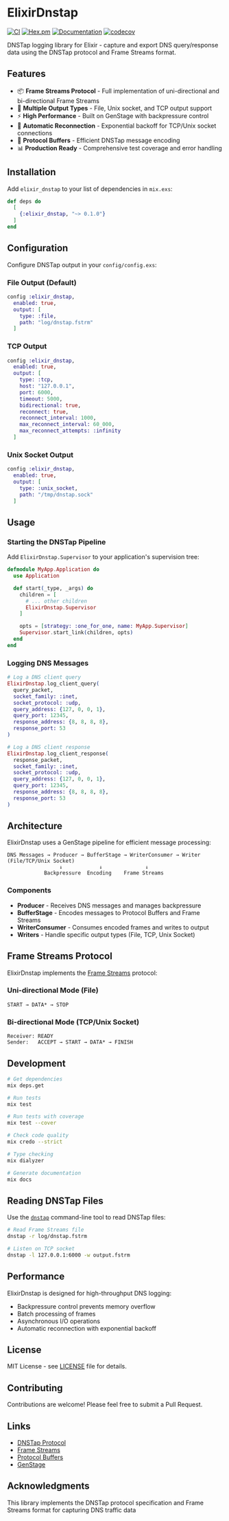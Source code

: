 # ElixirDnstap

[![CI](https://github.com/smkwlab/elixir_dnstap/actions/workflows/elixir.yml/badge.svg)](https://github.com/smkwlab/elixir_dnstap/actions/workflows/elixir.yml)
[![Hex.pm](https://img.shields.io/hexpm/v/elixir_dnstap.svg)](https://hex.pm/packages/elixir_dnstap)
[![Documentation](https://img.shields.io/badge/docs-hexdocs-blue.svg)](https://hexdocs.pm/elixir_dnstap)
[![codecov](https://codecov.io/gh/smkwlab/elixir_dnstap/branch/main/graph/badge.svg)](https://codecov.io/gh/smkwlab/elixir_dnstap)

DNSTap logging library for Elixir - capture and export DNS query/response data using the DNSTap protocol and Frame Streams format.

## Features

- 📦 **Frame Streams Protocol** - Full implementation of uni-directional and bi-directional Frame Streams
- 🔄 **Multiple Output Types** - File, Unix socket, and TCP output support
- ⚡ **High Performance** - Built on GenStage with backpressure control
- 🔌 **Automatic Reconnection** - Exponential backoff for TCP/Unix socket connections
- 🎯 **Protocol Buffers** - Efficient DNSTap message encoding
- 📊 **Production Ready** - Comprehensive test coverage and error handling

## Installation

Add `elixir_dnstap` to your list of dependencies in `mix.exs`:

```elixir
def deps do
  [
    {:elixir_dnstap, "~> 0.1.0"}
  ]
end
```

## Configuration

Configure DNSTap output in your `config/config.exs`:

### File Output (Default)

```elixir
config :elixir_dnstap,
  enabled: true,
  output: [
    type: :file,
    path: "log/dnstap.fstrm"
  ]
```

### TCP Output

```elixir
config :elixir_dnstap,
  enabled: true,
  output: [
    type: :tcp,
    host: "127.0.0.1",
    port: 6000,
    timeout: 5000,
    bidirectional: true,
    reconnect: true,
    reconnect_interval: 1000,
    max_reconnect_interval: 60_000,
    max_reconnect_attempts: :infinity
  ]
```

### Unix Socket Output

```elixir
config :elixir_dnstap,
  enabled: true,
  output: [
    type: :unix_socket,
    path: "/tmp/dnstap.sock"
  ]
```

## Usage

### Starting the DNSTap Pipeline

Add `ElixirDnstap.Supervisor` to your application's supervision tree:

```elixir
defmodule MyApp.Application do
  use Application

  def start(_type, _args) do
    children = [
      # ... other children
      ElixirDnstap.Supervisor
    ]

    opts = [strategy: :one_for_one, name: MyApp.Supervisor]
    Supervisor.start_link(children, opts)
  end
end
```

### Logging DNS Messages

```elixir
# Log a DNS client query
ElixirDnstap.log_client_query(
  query_packet,
  socket_family: :inet,
  socket_protocol: :udp,
  query_address: {127, 0, 0, 1},
  query_port: 12345,
  response_address: {8, 8, 8, 8},
  response_port: 53
)

# Log a DNS client response
ElixirDnstap.log_client_response(
  response_packet,
  socket_family: :inet,
  socket_protocol: :udp,
  query_address: {127, 0, 0, 1},
  query_port: 12345,
  response_address: {8, 8, 8, 8},
  response_port: 53
)
```

## Architecture

ElixirDnstap uses a GenStage pipeline for efficient message processing:

```
DNS Messages → Producer → BufferStage → WriterConsumer → Writer (File/TCP/Unix Socket)
                 ↓            ↓              ↓
            Backpressure  Encoding    Frame Streams
```

### Components

- **Producer** - Receives DNS messages and manages backpressure
- **BufferStage** - Encodes messages to Protocol Buffers and Frame Streams
- **WriterConsumer** - Consumes encoded frames and writes to output
- **Writers** - Handle specific output types (File, TCP, Unix Socket)

## Frame Streams Protocol

ElixirDnstap implements the [Frame Streams](https://fstrm.info/) protocol:

### Uni-directional Mode (File)
```
START → DATA* → STOP
```

### Bi-directional Mode (TCP/Unix Socket)
```
Receiver: READY
Sender:   ACCEPT → START → DATA* → FINISH
```

## Development

```bash
# Get dependencies
mix deps.get

# Run tests
mix test

# Run tests with coverage
mix test --cover

# Check code quality
mix credo --strict

# Type checking
mix dialyzer

# Generate documentation
mix docs
```

## Reading DNSTap Files

Use the [`dnstap`](https://github.com/dnstap/golang-dnstap) command-line tool to read DNSTap files:

```bash
# Read Frame Streams file
dnstap -r log/dnstap.fstrm

# Listen on TCP socket
dnstap -l 127.0.0.1:6000 -w output.fstrm
```

## Performance

ElixirDnstap is designed for high-throughput DNS logging:

- Backpressure control prevents memory overflow
- Batch processing of frames
- Asynchronous I/O operations
- Automatic reconnection with exponential backoff

## License

MIT License - see [LICENSE](LICENSE) file for details.

## Contributing

Contributions are welcome! Please feel free to submit a Pull Request.

## Links

- [DNSTap Protocol](https://dnstap.info/)
- [Frame Streams](https://fstrm.info/)
- [Protocol Buffers](https://developers.google.com/protocol-buffers)
- [GenStage](https://hexdocs.pm/gen_stage)

## Acknowledgments

This library implements the DNSTap protocol specification and Frame Streams format for capturing DNS traffic data
